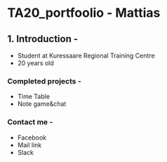 # TA20_portfoolio - Mattias


## 1. Introduction - 

 - Student at Kuressaare Regional Training Centre
 - 20 years old

### Completed projects -

- Time Table
- Note game&chat
  
### Contact me -
- Facebook
- Mail link
- Slack
